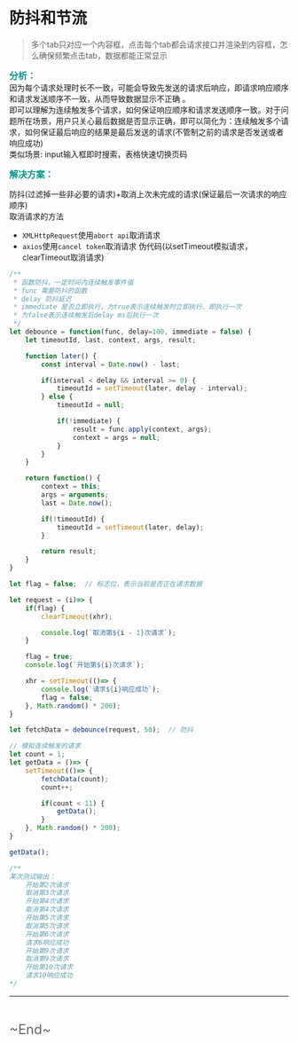 # 防抖和节流
<ClientOnly>
  <Valine></Valine>
</ClientOnly>

> 多个tab只对应一个内容框，点击每个tab都会请求接口并渲染到内容框，怎么确保频繁点击tab，数据都能正常显示

**<font color="#009688" size="3" face="微软雅黑">
分析：
</font>**<br />
因为每个请求处理时长不一致，可能会导致先发送的请求后响应，即请求响应顺序和请求发送顺序不一致，从而导致数据显示不正确 。
<br />
即可以理解为连续触发多个请求，如何保证响应顺序和请求发送顺序一致。对于问题所在场景，用户只关心最后数据是否显示正确，即可以简化为：连续触发多个请求，如何保证最后响应的结果是最后发送的请求(不管制之前的请求是否发送或者响应成功)<br />
类似场景: input输入框即时搜索，表格快速切换页码

**<font color="#009688" size="3" face="微软雅黑">
解决方案：
</font>**<br />

防抖(过滤掉一些非必要的请求)+取消上次未完成的请求(保证最后一次请求的响应顺序)<br />
取消请求的方法
- `XMLHttpRequest`使用`abort api`取消请求
- `axios`使用`cancel token`取消请求
伪代码(以setTimeout模拟请求，clearTimeout取消请求)
```js
/**
 * 函数防抖，一定时间内连续触发事件值
 * func 需要防抖的函数
 * delay 防抖延迟
 * immediate 是否立即执行，为true表示连续触发时立即执行，即执行一次
 * 为false表示连续触发后delay ms后执行一次
 */
let debounce = function(func, delay=100, immediate = false) {
    let timeoutId, last, context, args, result;

    function later() {
        const interval = Date.now() - last;

        if(interval < delay && interval >= 0) {
            timeoutId = setTimeout(later, delay - interval);
        } else {
            timeoutId = null;

            if(!immediate) {
                result = func.apply(context, args);
                context = args = null;
            }
        }
    }

    return function() {
        context = this;
        args = arguments;
        last = Date.now();

        if(!timeoutId) {
            timeoutId = setTimeout(later, delay);
        }

        return result;
    }
}

let flag = false;  // 标志位，表示当前是否正在请求数据

let request = (i)=> {
    if(flag) {
        clearTimeout(xhr);

        console.log(`取消第${i - 1}次请求`);
    }

    flag = true;
    console.log(`开始第${i}次请求`);

    xhr = setTimeout(()=> {
        console.log(`请求${i}响应成功`);
        flag = false;
    }, Math.random() * 200);
}

let fetchData = debounce(request, 50);  // 防抖

// 模拟连续触发的请求
let count = 1;
let getData = ()=> {
    setTimeout(()=> {
        fetchData(count);
        count++;

        if(count < 11) {
            getData();
        }
    }, Math.random() * 200);
}

getData();

/**
某次测试输出：
    开始第2次请求
    取消第3次请求
    开始第4次请求
    取消第4次请求
    开始第5次请求
    取消第5次请求
    开始第6次请求
    请求6响应成功
    开始第9次请求
    取消第9次请求
    开始第10次请求
    请求10响应成功
*/
```

---
<br />

<font color="#666" size="5">\~End~</font>